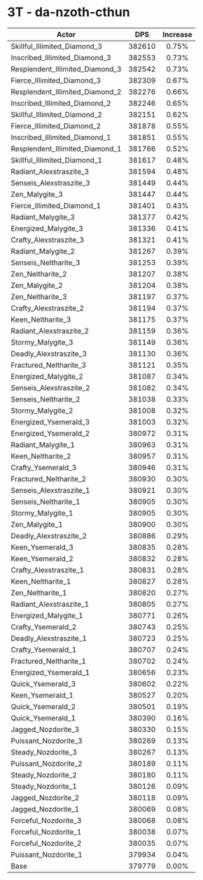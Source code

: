 # 3T - da-nzoth-cthun
| Actor | DPS | Increase |
|---|:---:|:---:|
|Skillful_Illimited_Diamond_3|382610|0.75%|
|Inscribed_Illimited_Diamond_3|382553|0.73%|
|Resplendent_Illimited_Diamond_3|382542|0.73%|
|Fierce_Illimited_Diamond_3|382309|0.67%|
|Resplendent_Illimited_Diamond_2|382276|0.66%|
|Inscribed_Illimited_Diamond_2|382246|0.65%|
|Skillful_Illimited_Diamond_2|382151|0.62%|
|Fierce_Illimited_Diamond_2|381878|0.55%|
|Inscribed_Illimited_Diamond_1|381851|0.55%|
|Resplendent_Illimited_Diamond_1|381766|0.52%|
|Skillful_Illimited_Diamond_1|381617|0.48%|
|Radiant_Alexstraszite_3|381594|0.48%|
|Senseis_Alexstraszite_3|381449|0.44%|
|Zen_Malygite_3|381447|0.44%|
|Fierce_Illimited_Diamond_1|381401|0.43%|
|Radiant_Malygite_3|381377|0.42%|
|Energized_Malygite_3|381336|0.41%|
|Crafty_Alexstraszite_3|381321|0.41%|
|Radiant_Malygite_2|381267|0.39%|
|Senseis_Neltharite_3|381253|0.39%|
|Zen_Neltharite_2|381207|0.38%|
|Zen_Malygite_2|381204|0.38%|
|Zen_Neltharite_3|381197|0.37%|
|Crafty_Alexstraszite_2|381194|0.37%|
|Keen_Neltharite_3|381175|0.37%|
|Radiant_Alexstraszite_2|381159|0.36%|
|Stormy_Malygite_3|381149|0.36%|
|Deadly_Alexstraszite_3|381130|0.36%|
|Fractured_Neltharite_3|381121|0.35%|
|Energized_Malygite_2|381087|0.34%|
|Senseis_Alexstraszite_2|381082|0.34%|
|Senseis_Neltharite_2|381038|0.33%|
|Stormy_Malygite_2|381008|0.32%|
|Energized_Ysemerald_3|381003|0.32%|
|Energized_Ysemerald_2|380972|0.31%|
|Radiant_Malygite_1|380963|0.31%|
|Keen_Neltharite_2|380957|0.31%|
|Crafty_Ysemerald_3|380946|0.31%|
|Fractured_Neltharite_2|380930|0.30%|
|Senseis_Alexstraszite_1|380921|0.30%|
|Senseis_Neltharite_1|380905|0.30%|
|Stormy_Malygite_1|380905|0.30%|
|Zen_Malygite_1|380900|0.30%|
|Deadly_Alexstraszite_2|380886|0.29%|
|Keen_Ysemerald_3|380835|0.28%|
|Keen_Ysemerald_2|380832|0.28%|
|Crafty_Alexstraszite_1|380831|0.28%|
|Keen_Neltharite_1|380827|0.28%|
|Zen_Neltharite_1|380820|0.27%|
|Radiant_Alexstraszite_1|380805|0.27%|
|Energized_Malygite_1|380771|0.26%|
|Crafty_Ysemerald_2|380743|0.25%|
|Deadly_Alexstraszite_1|380723|0.25%|
|Crafty_Ysemerald_1|380707|0.24%|
|Fractured_Neltharite_1|380702|0.24%|
|Energized_Ysemerald_1|380656|0.23%|
|Quick_Ysemerald_3|380602|0.22%|
|Keen_Ysemerald_1|380527|0.20%|
|Quick_Ysemerald_2|380501|0.19%|
|Quick_Ysemerald_1|380390|0.16%|
|Jagged_Nozdorite_3|380330|0.15%|
|Puissant_Nozdorite_3|380269|0.13%|
|Steady_Nozdorite_3|380267|0.13%|
|Puissant_Nozdorite_2|380189|0.11%|
|Steady_Nozdorite_2|380180|0.11%|
|Steady_Nozdorite_1|380126|0.09%|
|Jagged_Nozdorite_2|380118|0.09%|
|Jagged_Nozdorite_1|380069|0.08%|
|Forceful_Nozdorite_3|380068|0.08%|
|Forceful_Nozdorite_1|380038|0.07%|
|Forceful_Nozdorite_2|380035|0.07%|
|Puissant_Nozdorite_1|379934|0.04%|
|Base|379779|0.00%|
